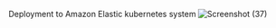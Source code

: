 Deployment to Amazon Elastic kubernetes system
![Screenshot (37)](https://user-images.githubusercontent.com/105269010/215728080-5c995e13-3b8d-4063-8a2b-cdbc825d24ea.png)
